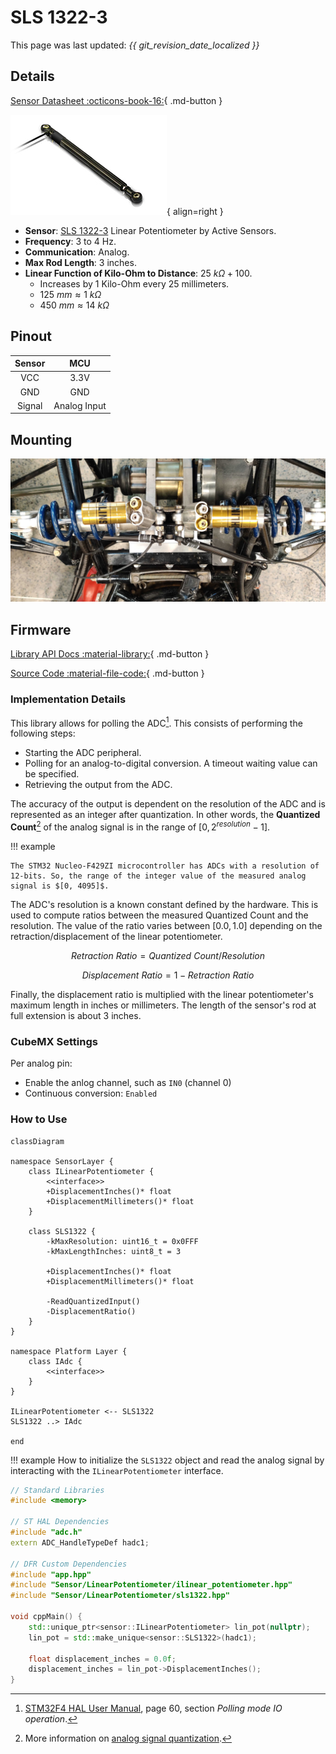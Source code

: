 # SLS 1322-3

This page was last updated: *{{ git_revision_date_localized }}*

## Details

[Sensor Datasheet :octicons-book-16:](https://www.activesensors.com/datasheet/general-purpose-linear-potentiometers/WS-SLS1300.pdf){ .md-button }

![SLS 1322-3](./images/sls1322-3_product_pic.jpg){ align=right }

- **Sensor**: [SLS 1322-3](https://www.activesensors.com/products/linear-position-sensors/general-purpose-linear-potentiometers) Linear Potentiometer by Active Sensors.
- **Frequency**: 3 to 4 Hz.
- **Communication**: Analog.
- **Max Rod Length**: 3 inches.
- **Linear Function of Kilo-Ohm to Distance**: $25 \  k\Omega + 100$.
    - Increases by 1 Kilo-Ohm every 25 millimeters.
    - $125 \ mm \approx 1 \ k\Omega$
    - $450 \ mm \approx 14 \ k\Omega$ 

## Pinout

|    Sensor   |      MCU      |
|:-----------:| :-----------: |
|     VCC     |      3.3V     |
|     GND     |      GND      |
|    Signal   | Analog Input  |

## Mounting

<img src="https://github.com/DallasFormulaRacing/DataAcquisition2.0/blob/develop/Images/LinPots/linpots_mounted.jpg?raw=true" width="700">

## Firmware

[Library API Docs :material-library:](#){ .md-button }

[Source Code :material-file-code:](https://github.com/DallasFormulaRacing/DataAcquisition2.0/tree/develop/Project/DAQ_System/Program/Src/Sensor/LinearPotentiometer){ .md-button }

### Implementation Details

This library allows for polling the ADC[^1]. This consists of performing the following steps:

[^1]: [STM32F4 HAL User Manual](https://www.st.com/resource/en/user_manual/um1725-description-of-stm32f4-hal-and-lowlayer-drivers-stmicroelectronics.pdf), page 60, section *Polling mode IO operation*.

- Starting the ADC peripheral.
- Polling for an analog-to-digital conversion. A timeout waiting value can be specified.
- Retrieving the output from the ADC. 

The accuracy of the output is dependent on the resolution of the ADC and is represented as an integer after quantization. In other words, the **Quantized Count**[^2] of the analog signal is in the range of $[0, 2^{resolution} - 1]$.

[^2]: More information on [analog signal quantization](https://www.tutorialspoint.com/digital_communication/digital_communication_quantization.htm).

!!! example

    The STM32 Nucleo-F429ZI microcontroller has ADCs with a resolution of 12-bits. So, the range of the integer value of the measured analog signal is $[0, 4095]$.

The ADC's resolution is a known constant defined by the hardware. This is used to compute ratios between the measured Quantized Count and the resolution. The value of the ratio varies between $[0.0, 1.0]$ depending on the retraction/displacement of the linear potentiometer.

$$
Retraction \ Ratio = Quantized \ Count / Resolution
$$

$$
Displacement \ Ratio = 1 - Retraction \ Ratio
$$

Finally, the displacement ratio is multiplied with the linear potentiometer's maximum length in inches or millimeters. The length of the sensor's rod at full extension is about $3$ inches.

### CubeMX Settings

Per analog pin:

- Enable the anlog channel, such as `IN0` (channel 0)
- Continuous conversion: `Enabled`

### How to Use

```mermaid
classDiagram

namespace SensorLayer {
    class ILinearPotentiometer {
        <<interface>> 
        +DisplacementInches()* float
        +DisplacementMillimeters()* float
    }

    class SLS1322 {
        -kMaxResolution: uint16_t = 0x0FFF
        -kMaxLengthInches: uint8_t = 3

        +DisplacementInches()* float
        +DisplacementMillimeters()* float

        -ReadQuantizedInput()
        -DisplacementRatio()
    }
}

namespace Platform Layer {
    class IAdc {
        <<interface>>
    }
}

ILinearPotentiometer <-- SLS1322
SLS1322 ..> IAdc

end
```

!!! example
    How to initialize the `SLS1322` object and read the analog signal by interacting with the `ILinearPotentiometer` interface.

```C++
// Standard Libraries
#include <memory>

// ST HAL Dependencies
#include "adc.h"
extern ADC_HandleTypeDef hadc1;

// DFR Custom Dependencies
#include "app.hpp"
#include "Sensor/LinearPotentiometer/ilinear_potentiometer.hpp"
#include "Sensor/LinearPotentiometer/sls1322.hpp"

void cppMain() {
    std::unique_ptr<sensor::ILinearPotentiometer> lin_pot(nullptr);
    lin_pot = std::make_unique<sensor::SLS1322>(hadc1);

    float displacement_inches = 0.0f;
    displacement_inches = lin_pot->DisplacementInches();
}
```
